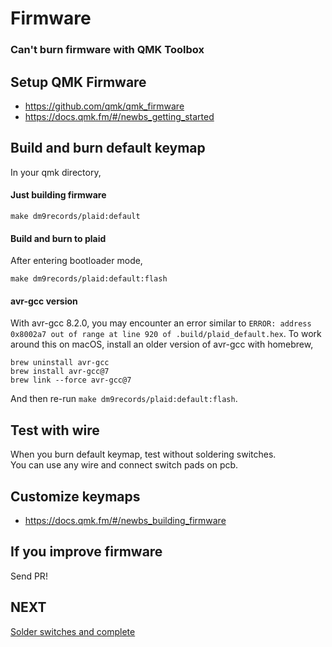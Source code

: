 # Firmware

### Can't burn firmware with QMK Toolbox

## Setup QMK Firmware
- https://github.com/qmk/qmk_firmware
- https://docs.qmk.fm/#/newbs_getting_started

## Build and burn default keymap
In your qmk directory,

#### Just building firmware
```
make dm9records/plaid:default
```

#### Build and burn to plaid
After entering bootloader mode,
```
make dm9records/plaid:default:flash
```

#### avr-gcc version
With avr-gcc 8.2.0, you may encounter an error similar to `ERROR: address 0x8002a7 out of range at line 920 of .build/plaid_default.hex`. To work around this on macOS, install an older version of avr-gcc with homebrew,
```
brew uninstall avr-gcc
brew install avr-gcc@7
brew link --force avr-gcc@7
```
And then re-run `make dm9records/plaid:default:flash`.

## Test with wire
When you burn default keymap, test without soldering switches.   
You can use any wire and connect switch pads on pcb.

## Customize keymaps
- https://docs.qmk.fm/#/newbs_building_firmware

## If you improve firmware
Send PR!

## NEXT
[Solder switches and complete](./complete.md)
